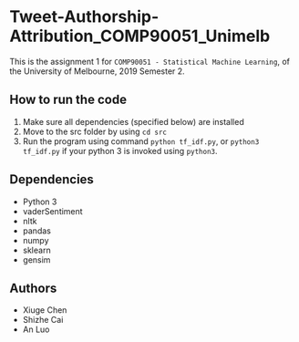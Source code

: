 # Tweet-Authorship-Attribution_COMP90051_Unimelb
This is the assignment 1 for `COMP90051 - Statistical Machine Learning`, of the University of Melbourne, 2019 Semester 2.

## How to run the code
1. Make sure all dependencies (specified below) are installed
2. Move to the src folder by using `cd src`
3. Run the program using command `python tf_idf.py`, or `python3 tf_idf.py` if your python 3 is invoked using `python3`.

## Dependencies
- Python 3
- vaderSentiment
- nltk
- pandas
- numpy
- sklearn
- gensim

## Authors
- Xiuge Chen
- Shizhe Cai
- An Luo

